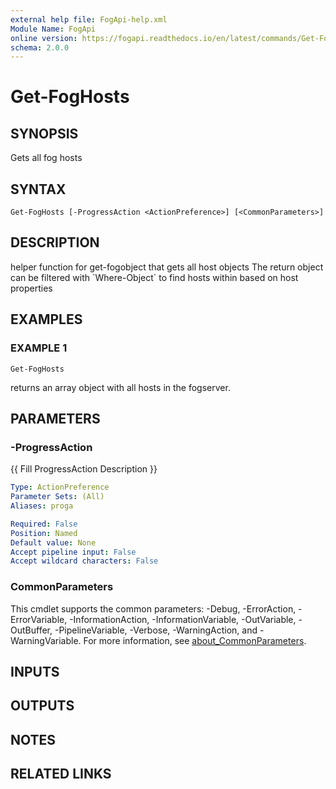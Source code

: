 ```yaml
---
external help file: FogApi-help.xml
Module Name: FogApi
online version: https://fogapi.readthedocs.io/en/latest/commands/Get-FogHosts
schema: 2.0.0
---
```


# Get-FogHosts

## SYNOPSIS
Gets all fog hosts

## SYNTAX

```
Get-FogHosts [-ProgressAction <ActionPreference>] [<CommonParameters>]
```

## DESCRIPTION
helper function for get-fogobject that gets all host objects
The return object can be filtered with \`Where-Object\` to find hosts within based on host properties

## EXAMPLES

### EXAMPLE 1
```
Get-FogHosts
```

returns an array object with all hosts in the fogserver.

## PARAMETERS

### -ProgressAction
{{ Fill ProgressAction Description }}

```yaml
Type: ActionPreference
Parameter Sets: (All)
Aliases: proga

Required: False
Position: Named
Default value: None
Accept pipeline input: False
Accept wildcard characters: False
```

### CommonParameters
This cmdlet supports the common parameters: -Debug, -ErrorAction, -ErrorVariable, -InformationAction, -InformationVariable, -OutVariable, -OutBuffer, -PipelineVariable, -Verbose, -WarningAction, and -WarningVariable. For more information, see [about_CommonParameters](http://go.microsoft.com/fwlink/?LinkID=113216).

## INPUTS

## OUTPUTS

## NOTES

## RELATED LINKS
